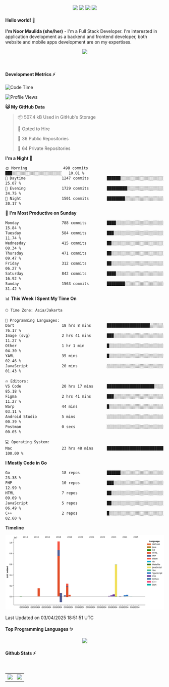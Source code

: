 <p align="center">
  <img src="https://dev.discordprofiles.me/badge/status/814439552055771206?simple=true">
  <img src="https://dev.discordprofiles.me/badge/playing/814439552055771206">
  <img src="https://dev.discordprofiles.me/badge/vscode/814439552055771206">
  <img src="https://dev.discordprofiles.me/badge/spotify/814439552055771206">
</p>

#### Hello world! 👋
**I'm Noor Maulida (she/her)** - I'm a Full Stack Developer. I'm interested in application development as a backend and frontend developer, both website and mobile apps development are on my expertises.

<p align="center">
  <img src="https://skillicons.dev/icons?i=go,laravel,nodejs,vue,react,flutter,python,mongodb,docker,aws,gcp" />
</p>
<br>

#### Development Metrics ⚡
<!--START_SECTION:waka-->
![Code Time](http://img.shields.io/badge/Code%20Time-855%20hrs%2058%20mins-blue)

![Profile Views](http://img.shields.io/badge/Profile%20Views-3-blue)

**🐱 My GitHub Data** 

> 📦 507.4 kB Used in GitHub's Storage 
 > 
> 💼 Opted to Hire
 > 
> 📜 36 Public Repositories 
 > 
> 🔑 64 Private Repositories 
 > 
**I'm a Night 🦉** 

```text
🌞 Morning                498 commits         ███░░░░░░░░░░░░░░░░░░░░░░   10.01 % 
🌆 Daytime                1247 commits        ██████░░░░░░░░░░░░░░░░░░░   25.07 % 
🌃 Evening                1729 commits        █████████░░░░░░░░░░░░░░░░   34.75 % 
🌙 Night                  1501 commits        ████████░░░░░░░░░░░░░░░░░   30.17 % 
```
📅 **I'm Most Productive on Sunday** 

```text
Monday                   788 commits         ████░░░░░░░░░░░░░░░░░░░░░   15.84 % 
Tuesday                  584 commits         ███░░░░░░░░░░░░░░░░░░░░░░   11.74 % 
Wednesday                415 commits         ██░░░░░░░░░░░░░░░░░░░░░░░   08.34 % 
Thursday                 471 commits         ██░░░░░░░░░░░░░░░░░░░░░░░   09.47 % 
Friday                   312 commits         ██░░░░░░░░░░░░░░░░░░░░░░░   06.27 % 
Saturday                 842 commits         ████░░░░░░░░░░░░░░░░░░░░░   16.92 % 
Sunday                   1563 commits        ████████░░░░░░░░░░░░░░░░░   31.42 % 
```


📊 **This Week I Spent My Time On** 

```text
🕑︎ Time Zone: Asia/Jakarta

💬 Programming Languages: 
Dart                     18 hrs 8 mins       ███████████████████░░░░░░   76.17 % 
Image (svg)              2 hrs 41 mins       ███░░░░░░░░░░░░░░░░░░░░░░   11.27 % 
Other                    1 hr 1 min          █░░░░░░░░░░░░░░░░░░░░░░░░   04.30 % 
YAML                     35 mins             █░░░░░░░░░░░░░░░░░░░░░░░░   02.46 % 
JavaScript               20 mins             ░░░░░░░░░░░░░░░░░░░░░░░░░   01.43 % 

🔥 Editors: 
VS Code                  20 hrs 17 mins      █████████████████████░░░░   85.18 % 
Figma                    2 hrs 41 mins       ███░░░░░░░░░░░░░░░░░░░░░░   11.27 % 
Warp                     44 mins             █░░░░░░░░░░░░░░░░░░░░░░░░   03.11 % 
Android Studio           5 mins              ░░░░░░░░░░░░░░░░░░░░░░░░░   00.39 % 
Postman                  0 secs              ░░░░░░░░░░░░░░░░░░░░░░░░░   00.05 % 

💻 Operating System: 
Mac                      23 hrs 48 mins      █████████████████████████   100.00 % 
```

**I Mostly Code in Go** 

```text
Go                       18 repos            ██████░░░░░░░░░░░░░░░░░░░   23.38 % 
PHP                      10 repos            ███░░░░░░░░░░░░░░░░░░░░░░   12.99 % 
HTML                     7 repos             ██░░░░░░░░░░░░░░░░░░░░░░░   09.09 % 
JavaScript               5 repos             ██░░░░░░░░░░░░░░░░░░░░░░░   06.49 % 
C++                      2 repos             █░░░░░░░░░░░░░░░░░░░░░░░░   02.60 % 
```



**Timeline**

![Lines of Code chart](https://raw.githubusercontent.com/noormaulida/noormaulida/main/assets/bar_graph.png)


 Last Updated on 03/04/2025 18:51:51 UTC
<!--END_SECTION:waka-->

#### Top Programming Languages ✨
<p align="center">
  <img src="https://api.githubtrends.io/user/svg/noormaulida/langs?time_range=one_year&include_private=true&compact=true&theme=dark" />
</p>

#### Github Stats ⚡
<p align="center">
  <table>
    <tr>
      <td>
        <img src="https://github-readme-streak-stats.herokuapp.com?user=noormaulida&theme=react&hide_border=true&mode=weekly" height="180" />
      </td>
      <td>
        <img src="https://github-readme-stats.vercel.app/api?username=noormaulida&theme=react&count_private=true&hide_border=true&line_height=20" height="180"/>
      </td>
    </tr>
</p>
<br>
